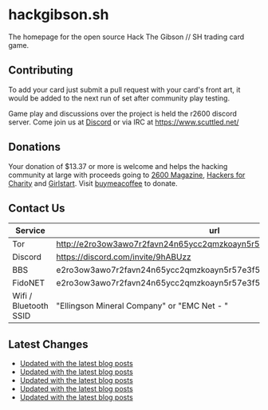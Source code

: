 # hackgibson.sh
The homepage for the open source Hack The Gibson // SH trading card game.


## Contributing

To add your card just submit a pull request with your card's front art, it would be added to the next run of set after community play testing.

Game play and discussions over the project is held the r2600 discord server. Come join us at [Discord](https://discord.com/invite/9hABUzz) or via IRC at https://www.scuttled.net/


## Donations

Your donation of $13.37 or more is welcome and helps the hacking community at large with proceeds going to [2600 Magazine](https://2600.com/), [Hackers for Charity](https://hackersforcharity.org) and [Girlstart](https://girlstart.org).  Visit [buymeacoffee](https://www.buymeacoffee.com/hackgibson.sh) to donate.


## Contact Us

Service | url
-|-
Tor | http://e2ro3ow3awo7r2favn24n65ycc2qmzkoayn5r57e3f56nvjwdcgg32ad.onion
Discord | https://discord.com/invite/9hABUzz
BBS | e2ro3ow3awo7r2favn24n65ycc2qmzkoayn5r57e3f56nvjwdcgg32ad.onion:23
FidoNET | e2ro3ow3awo7r2favn24n65ycc2qmzkoayn5r57e3f56nvjwdcgg32ad.onion:24554
Wifi / Bluetooth SSID | "Ellingson Mineral Company" or "EMC Net - <fidonet address>"

## Latest Changes
<!-- BLOG-POST-LIST:START -->
- [Updated with the latest blog posts](https://github.com/DFW2600/hackgibson.sh/commit/259224bf0f23120408221229f5583f1e0869da0d)
- [Updated with the latest blog posts](https://github.com/DFW2600/hackgibson.sh/commit/5fff1d126677e0a610e63bfa7d9f687aee191f96)
- [Updated with the latest blog posts](https://github.com/DFW2600/hackgibson.sh/commit/30ede09aa6f22d6fa562f8075de81124ddc9379e)
- [Updated with the latest blog posts](https://github.com/DFW2600/hackgibson.sh/commit/f269def9c6a744668240f573a440af02519aa3f5)
- [Updated with the latest blog posts](https://github.com/DFW2600/hackgibson.sh/commit/8c6943ec2fc6e68e2e606b90b602662e97a91c25)
<!-- BLOG-POST-LIST:END -->
